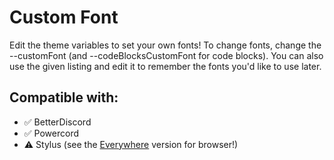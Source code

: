 # Custom Font

Edit the theme variables to set your own fonts! To change fonts, change the --customFont (and --codeBlocksCustomFont for code blocks). You can also use the given listing and edit it to remember the fonts you'd like to use later.

## Compatible with:

- ✅ BetterDiscord
- ✅ Powercord
- ⚠ Stylus (see the [Everywhere](https://github.com/gx-hacker/browser-styles/blob/main/Custom-Font-Everywhere) version for browser!)
